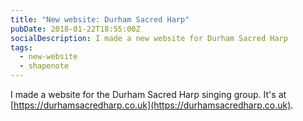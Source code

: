 ```yaml
---
title: "New website: Durham Sacred Harp"
pubDate: 2018-01-22T18:55:00Z
socialDescription: I made a new website for Durham Sacred Harp
tags:
  - new-website
  - shapenote
---
```


I made a website for the Durham Sacred Harp singing group. It's at [https://durhamsacredharp.co.uk](https://durhamsacredharp.co.uk).
